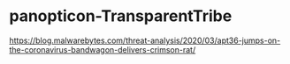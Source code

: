 # panopticon-TransparentTribe

https://blog.malwarebytes.com/threat-analysis/2020/03/apt36-jumps-on-the-coronavirus-bandwagon-delivers-crimson-rat/

